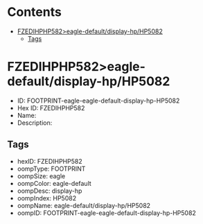 



Contents
========

* [FZEDIHPHP582>eagle-default/display-hp/HP5082](#fzedihphp582eagle-defaultdisplay-hphp5082)
	* [Tags](#tags)

# FZEDIHPHP582>eagle-default/display-hp/HP5082

- ID: FOOTPRINT-eagle-eagle-default-display-hp-HP5082
- Hex ID: FZEDIHPHP582
- Name: 
- Description: 

## Tags

- hexID: FZEDIHPHP582
- oompType: FOOTPRINT
- oompSize: eagle
- oompColor: eagle-default
- oompDesc: display-hp
- oompIndex: HP5082
- oompName: eagle-default/display-hp/HP5082
- oompID: FOOTPRINT-eagle-eagle-default-display-hp-HP5082
